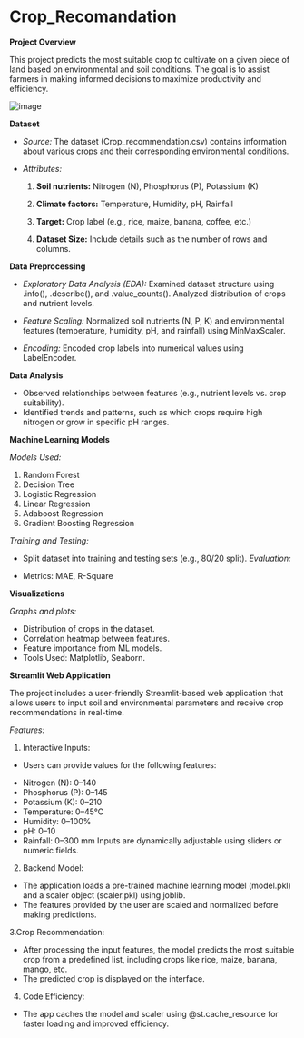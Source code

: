 # Crop_Recomandation

**Project Overview**

This project predicts the most suitable crop to cultivate on a given piece of land based on environmental and soil conditions. The goal is to assist farmers in making informed decisions to maximize productivity and efficiency.

![image](https://github.com/user-attachments/assets/82dc91d4-70b9-4864-848d-bd5c4ca6bd10)


**Dataset**

* *Source:*
The dataset (Crop_recommendation.csv) contains information about various crops and their corresponding environmental conditions.

* *Attributes:*

  1. **Soil nutrients:** Nitrogen (N), Phosphorus (P), Potassium (K)

  2. **Climate factors:** Temperature, Humidity, pH, Rainfall

  3. **Target:** Crop label (e.g., rice, maize, banana, coffee, etc.)

  4. **Dataset Size:** Include details such as the number of rows and columns.

**Data Preprocessing**

* *Exploratory Data Analysis (EDA):*
Examined dataset structure using .info(), .describe(), and .value_counts().
Analyzed distribution of crops and nutrient levels.

* *Feature Scaling:*
Normalized soil nutrients (N, P, K) and environmental features (temperature, humidity, pH, and rainfall) using MinMaxScaler.

* *Encoding:*
Encoded crop labels into numerical values using LabelEncoder.

**Data Analysis**

* Observed relationships between features (e.g., nutrient levels vs. crop suitability).
* Identified trends and patterns, such as which crops require high nitrogen or grow in specific pH ranges.

**Machine Learning Models**

*Models Used:*
  1. Random Forest
  2. Decision Tree
  3. Logistic Regression
  4. Linear Regression
  5. Adaboost Regression
  6. Gradient Boosting Regression
     
*Training and Testing:*

* Split dataset into training and testing sets (e.g., 80/20 split).
*Evaluation:*

* Metrics: MAE, R-Square

**Visualizations**

*Graphs and plots:*

* Distribution of crops in the dataset.
* Correlation heatmap between features.
* Feature importance from ML models.
* Tools Used: Matplotlib, Seaborn.

**Streamlit Web Application**

The project includes a user-friendly Streamlit-based web application that allows users to input soil and environmental parameters and receive crop recommendations in real-time.

*Features:*

1. Interactive Inputs:

  - Users can provide values for the following features:
  * Nitrogen (N): 0–140
  * Phosphorus (P): 0–145
  * Potassium (K): 0–210
  * Temperature: 0–45°C
  * Humidity: 0–100%
  * pH: 0–10
  * Rainfall: 0–300 mm
Inputs are dynamically adjustable using sliders or numeric fields.

2. Backend Model:

  - The application loads a pre-trained machine learning model (model.pkl) and a scaler object (scaler.pkl) using joblib.
  - The features provided by the user are scaled and normalized before making predictions.

3.Crop Recommendation:

  * After processing the input features, the model predicts the most suitable crop from a predefined list, including crops like rice, maize, banana, mango, etc.
  * The predicted crop is displayed on the interface.

4. Code Efficiency:

  * The app caches the model and scaler using @st.cache_resource for faster loading and improved efficiency.
